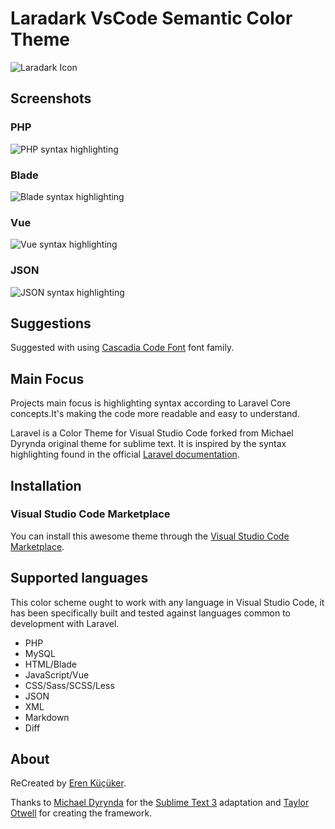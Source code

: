 # Laradark VsCode Semantic Color Theme

![Laradark Icon](https://github.com/erenkucukersoftware/vscode-laradark-laravel-theme/raw/main/icon.png)



## Screenshots

### PHP

![PHP syntax highlighting](https://github.com/erenkucukersoftware/vscode-laradark-laravel-theme/raw/main/screenshots/php.png)

### Blade

![Blade syntax highlighting](https://github.com/erenkucukersoftware/vscode-laradark-laravel-theme/raw/main/screenshots/blade.png)


### Vue

![Vue syntax highlighting](https://github.com/erenkucukersoftware/vscode-laradark-laravel-theme/raw/main/screenshots/vue.png)

### JSON

![JSON syntax highlighting](https://github.com/erenkucukersoftware/vscode-laradark-laravel-theme/raw/main/screenshots/json.png)



## Suggestions

Suggested with using [Cascadia Code Font](https://github.com/microsoft/cascadia-code) font family.

## Main Focus
Projects main focus is highlighting syntax according to Laravel Core concepts.It's making  the code more readable and easy to understand.

Laravel is a Color Theme for Visual Studio Code forked from Michael Dyrynda original theme for sublime text. It is inspired by the syntax highlighting found in the official [Laravel documentation](https://laravel.com/docs).

## Installation

### Visual Studio Code Marketplace

You can install this awesome theme through the [Visual Studio Code Marketplace](https://marketplace.visualstudio.com/items?itemName=erenkucukersoftware.laravel).


## Supported languages

This color scheme ought to work with any language in Visual Studio Code, it has been specifically built and tested against languages common to development with Laravel.

* PHP
* MySQL
* HTML/Blade
* JavaScript/Vue
* CSS/Sass/SCSS/Less
* JSON
* XML
* Markdown
* Diff

## About

ReCreated by [Eren Küçüker](https://twitter.com/yerenkucuker).

Thanks to [Michael Dyrynda](https://twitter.com/michaeldyrynda) for the [Sublime Text 3](https://github.com/michaeldyrynda/Laravel.tmTheme) adaptation and [Taylor Otwell](https://twitter.com/taylorotwell) for creating the framework.